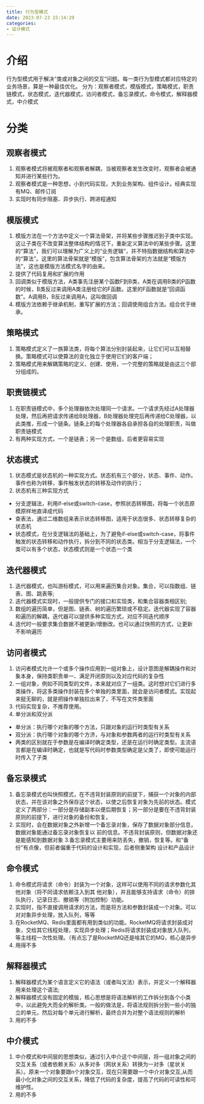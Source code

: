 ```yaml
---
title: 行为型模式
date: 2023-07-23 15:14:29
categories:
- 设计模式
---
```

# 介绍
行为型模式用于解决“类或对象之间的交互”问题。每一类行为型模式都对应特定的业务场景，算是一种最佳优化。
分为：观察者模式，模版模式，策略模式，职责链模式，状态模式，迭代器模式，访问者模式，备忘录模式，命令模式，解释器模式，中介模式
<!-- more -->

# 分类
## 观察者模式
1. 观察者模式将被观察者和观察者解耦，当被观察者发生改变时，观察者会被通知并进行某些行为。
2. 观察者模式是一种思想，小到代码实现，大到业务架构、组件设计。经典实现有MQ、邮件订阅
3. 实现时有同步阻塞、异步执行、跨进程通知 

## 模版模式
1. 模版方法在一个方法中定义一个算法骨架，并将某些步骤推迟到子类中实现。这让子类在不改变算法整体结构的情况下，重新定义算法中的某些步骤。这里的“算法”，我们可以理解为广义上的“业务逻辑”，并不特指数据结构和算法中的“算法”。这里的算法骨架就是“模版”，包含算法骨架的方法就是“模版方法”，这也是模版方法模式名字的由来。 
2. 提供了代码复用和扩展的作用 
3. 回调类似于模版方法，A类事先注册某个函数F到B类，A类在调用B类的P函数的时候，B类反过来调用A类注册给它的F函数。这里的F函数就是“回调函数”。A调用B，B反过来调用A，这叫做回调 
4. 模版方法依赖于继承机制，重写扩展的方法；回调使用组合方法。组合优于继承。 

## 策略模式
1. 策略模式定义了一族算法类，将每个算法分别封装起来，让它们可以互相替换。策略模式可以使算法的变化独立于使用它们的客户端； 
2. 策略模式用来解耦策略的定义、创建、使用，一个完整的策略就是由这三个部分组成的。  

## 职责链模式
1. 在职责链模式中，多个处理器依次处理同一个请求。一个请求先经过A处理器处理，然后再把请求传递给B处理器，B处理器处理完后再传递给C处理器，以此类推，形成一个链条。链条上的每个处理器各自承担各自的处理职责，叫做职责链模式 
2. 有两种实现方式，一个是链表；另一个是数组，后者更容易实现

## 状态模式
1. 状态模式是状态机的一种实现方式。状态机有三个部分，状态、事件、动作。事件也称为转移，事件触发状态的转移及动作的执行； 
2. 状态机有三种实现方式 
- 分支逻辑法，利用if-else或switch-case，参照状态转移图，将每一个状态原模原样地直译成代码 
- 查表法，通过二维数组来表示状态转移图，适用于状态很多、状态转移复杂的状态机 
- 状态模式，在分支逻辑法的基础上，为了避免if-else或switch-case，将事件触发的状态转移和动作执行，拆分到不同的状态类。相当于分支逻辑法，一个类可以有多个状态，状态模式则是一个状态一个类 

## 迭代器模式
1. 迭代器模式，也叫游标模式，可以用来遍历集合对象。集合，可以指数组、链表、图、跳表等; 
2. 迭代器模式实现时，一般提供专门的接口和实现类，和集合容器类相区别; 
3. 数组的遍历简单，但是图、链表、树的遍历繁琐或不稳定。迭代器实现了容器和遍历的解耦，迭代器可以提供多种实现方式，对应不同迭代顺序 
4. 迭代时一般要求集合数据不被更新/增删改。也可以通过快照的方式，让更新不影响遍历         

## 访问者模式
1. 访问者模式允许一个或多个操作应用到一组对象上，设计意图是解耦操作和对象本身，保持类职责单一、满足开闭原则以及对应代码的复杂性 
2. 一组对象，例如不同类型的文件，本来就对应了一组类。这时想对它们进行多类操作，将这多类操作封装在多个单独的类里面，就会是访问者模式。实现起来挺无聊的，就是把操作单独拉出来了，不写在文件类里面 
3. 代码实现复杂，不推荐使用。 
4. 单分派和双分派 
- 单分派：执行哪个对象的哪个方法，只跟对象的运行时类型有关系 
- 双分派：执行哪个对象的哪个方济，与对象和参数两者的运行时类型有关系 
- 两类的区别就在于参数是在编译时确定类型，还是在运行时确定类型。主流语言都是在编译时确定，也就是写代码时参数类型确定是父类了，即使可能运行时传入了子类

## 备忘录模式
1. 备忘录模式也叫快照模式，在不违背封装原则的前提下，捕获一个对象的内部状态，并在该对象之外保存这个状态，以使之后恢复对象为先前的状态。模式定义了两部分：一部分是存储副本以便后期恢复；另一部分是要在不违背封装原则的前提下，进行对象的备份和恢复。 
2. 实现时，会在数据对象之外新增一个备忘录对象，保存了数据对象部分信息，数据对象能通过备忘录对象恢复以 前的信息。不违背封装原则，但数据对象还是能感知到数据对象 3.备忘录模式主要用来防丢失，撤销，恢复等。和“备份”有点像，但前者偏重于代码的设计和实现，后者侧重架构 设计和产品设计 

## 命令模式
1. 命令模式将请求（命令）封装为一个对象，这样可以使用不同的请求参数化其他对象（将不同请求依赖注入到其 他对象），并且能够支持请求（命令）的排队执行，记录日志、撤销等（附加控制）功能。 
2. 实现时，指不直接调用请求的方法，而是将方法和参数封装成一个对象。可以对对象异步处理，放入队列，等等 
3. 在RocketMQ、Redis里面都有用到类似的功能。RocketMQ将请求封装成对象，交给其它线程处理，实现异步处理；Redis将请求封装成对象放入队列，等主线程一次性处理。（有点忘了是RocketMQ还是啥其它的MQ，核心是异步 
4. 用得不多

## 解释器模式
1. 解释器模式为某个语言定义它的语法（或者叫文法）表示，并定义一个解释器用来处理这个语法; 
2. 解释器模式没有固定的模版，核心思想是将语法解析的工作拆分到各个小类中，以此避免大而全的解析类。一般的做法是，将语法规则拆分到一些小的独立的单元，然后对每个单元进行解析，最终合并为对整个语法规则的解析
3. 用的不多 

## 中介模式
1. 中介模式和中间层的思想类似，通过引入中介这个中间层，将一组对象之间的交互关系（或者依赖关系）从多对多（网状关系）转换为一对多（星状关系）。原来一个对象要跟n个对象交互，现在只需要跟一个中介对象交互,从而最小化对象之间的交互关系，降低了代码的复杂度，提高了代码的可读性和可维护性。 
2. 用的不多